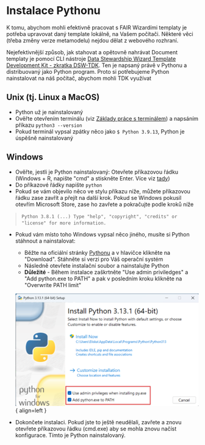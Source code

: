 # Instalace Pythonu

K tomu, abychom mohli efektivně pracovat s FAIR Wizardími templaty je potřeba upravovat daný template lokálně, na Vašem počítači. 
Některé věci (třeba změny verze metamodelu) nejdou dělat z webového rozhraní. 

Nejefektivnější způsob, jak stahovat a opětovně nahrávat Document templaty je pomocí CLI nástroje [Data Stewardship Wizard Template Development Kit - zkratka DSW-TDK](https://github.com/ds-wizard/engine-tools/tree/develop/packages/dsw-tdk). 
Ten je napsaný právě v Pythonu a distribuovaný jako Python program. Proto si potřebujeme Python nainstalovat na náš počítač, abychom mohli TDK využívat

## Unix (tj. Linux a MacOS)
- Python už je nainstalovaný
- Ověřte otevřením terminálu (viz [Základy práce s terminálem](zaklady_ptace_s_terminalem.md)) a napsáním příkazu `python3 --version`
- Pokud terminál vypsal zpátky něco jako `$ Python 3.9.13`, Python je úspěšně nainstalovaný

## Windows
- Ověřte, jestli je Python nainstalovaný: Otevřete příkazovou řádku (Windows + R, napište "cmd" a stiskněte Enter. Více viz [tady](zaklady_ptace_s_terminalem.md))
- Do příkazové řádky napište `python`
- Pokud se vám objevilo něco ve stylu příkazu níže, můžete příkazovou řádku zase zavřít a přejít na další krok. Pokud se Windows pokusil otevřím Microsoft Store, zase ho zavřete a pokračujte podle kroků níže
> `Python 3.8.1 (...)
> Type "help", "copyright", "credits" or "license" for more information.`
- Pokud vám místo toho Windows vypsal něco jiného, musíte si Python stáhnout a nainstalovat:
  - Běžte na oficiální stránky [Pythonu](https://python.org) a v hlavičce klikněte na "Download". Stáhněte si verzi pro Váš operační systém
  - Následně otevřete instalační soubor a nainstalujte Python 
  - **Důležité** - Během instalace zaškrtněte "Use admin priviledges" a "Add python.exe to PATH" a pak v posledním kroku klikněte na "Overwrite PATH limit"
  
  ![install_python_win](../img/install_python_windows.png){ align=left }

- Dokončete instalaci. Pokud jste to ještě neudělali, zavřete a znovu otevřete příkazovou řádku (cmd.exe) aby se mohla znovu načíst konfigurace. Tímto je Python nainstalovaný.